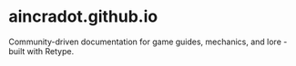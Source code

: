 # aincradot.github.io
Community-driven documentation for game guides, mechanics, and lore - built with Retype.
